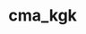 # cma_kgk

<!-- steps to run backend

1. create .env file refer the env example file for environment variable
2. used psql database please install psql on local machine and add creds in .env file
3. got to the directory cms-backend and run command npm install 
4. run command npm start or npm run dev to start the server -->


<!-- steps to run frontend
1. go to the directory cms-frontend and run command npm install
2. run command npm run dev -->